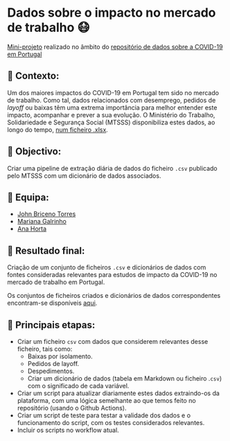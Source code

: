 # Dados sobre o impacto no mercado de trabalho 😷
[Mini-projeto](https://github.com/dssg-pt/covid19pt-data/issues/152) realizado no âmbito do [repositório de dados sobre a COVID-19 em Portugal](https://github.com/dssg-pt/covid19pt-data)

## 🤔 Contexto:
Um dos maiores impactos do COVID-19 em Portugal tem sido no mercado de trabalho. Como tal, dados relacionados com desemprego, pedidos de _layoff_ ou baixas têm uma extrema importância para melhor entender este impacto, acompanhar e prever a sua evolução. O Ministério do Trabalho, Solidariedade e Segurança Social (MTSSS) disponibiliza estes dados, ao longo do tempo, [num ficheiro .xlsx]( http://www.gep.mtsss.gov.pt/indicadores-covid-19-mtsss).

## 🥅 Objectivo:
Criar uma pipeline de extração diária de dados do ficheiro `.csv` publicado pelo MTSSS com um dicionário de dados associados.

## 👥 Equipa:
* [John Briceno Torres](https://github.com/jbricenot)
* [Mariana Galrinho](https://github.com/marianabvsg)
* [Ana Horta](https://github.com/japana26)

## 🎯 Resultado final:
Criação de um conjunto de ficheiros `.csv` e dicionários de dados com fontes consideradas relevantes para estudos de impacto da COVID-19 no mercado de trabalho em Portugal.

Os conjuntos de ficheiros criados e dicionários de dados correspondentes encontram-se disponíveis [aqui](data_dictionary.md).

## 🧱 Principais etapas:
* Criar um ficheiro `csv` com dados que considerem relevantes desse ficheiro, tais como:
    - Baixas por isolamento.
    - Pedidos de layoff.
    - Despedimentos.
    - Criar um dicionário de dados (tabela em Markdown ou ficheiro .`csv`) com o significado de cada variável.
* Criar um script para atualizar diariamente estes dados extraindo-os da plataforma, com uma lógica semelhante ao que temos feito no repositório (usando o Github Actions).
* Criar um script de teste para testar a validade dos dados e o funcionamento do script, com os testes considerados relevantes.
* Incluir os scripts no workflow atual.

